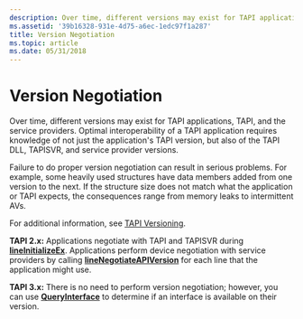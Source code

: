 ```yaml
---
description: Over time, different versions may exist for TAPI applications, TAPI, and the service providers.
ms.assetid: '39b16328-931e-4d75-a6ec-1edc97f1a287'
title: Version Negotiation
ms.topic: article
ms.date: 05/31/2018
---
```


# Version Negotiation

Over time, different versions may exist for TAPI applications, TAPI, and the service providers. Optimal interoperability of a TAPI application requires knowledge of not just the application's TAPI version, but also of the TAPI DLL, TAPISVR, and service provider versions.

Failure to do proper version negotiation can result in serious problems. For example, some heavily used structures have data members added from one version to the next. If the structure size does not match what the application or TAPI expects, the consequences range from memory leaks to intermittent AVs.

For additional information, see [TAPI Versioning](./tapi-versioning.md).

**TAPI 2.x:** Applications negotiate with TAPI and TAPISVR during [**lineInitializeEx**](/windows/win32/api/tapi/nf-tapi-lineinitializeexa). Applications perform device negotiation with service providers by calling [**lineNegotiateAPIVersion**](/windows/win32/api/tapi/nf-tapi-linenegotiateapiversion) for each line that the application might use.

**TAPI 3.x:** There is no need to perform version negotiation; however, you can use [**QueryInterface**](/windows/win32/api/unknwn/nf-unknwn-iunknown-queryinterface(q)) to determine if an interface is available on their version.

 

 

